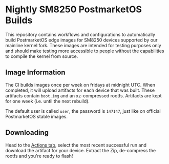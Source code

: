# Nightly SM8250 PostmarketOS Builds

This repository contains workflows and configurations to automatically build PostmarketOS edge images for SM8250 devices supported by our mainline kernel fork. These images are intended for testing purposes only and should make testing more accessible to people without the capabilities to compile the kernel from source.

## Image Information

The CI builds images once per week on fridays at midnight UTC. When completed, it will upload artifacts for each device that was built. These artifacts contain `boot.img` and an xz-compressed rootfs. Artifacts are kept for one week (i.e. until the next rebuild).

The default user is called `user`, the password is `147147`, just like on official PostmarketOS stable images.

## Downloading

Head to the [Actions tab](https://github.com/N1kroks/alioth-nightly-builds/actions), select the most recent successful run and download the artifact for your device. Extract the Zip, de-compress the rootfs and you're ready to flash!
